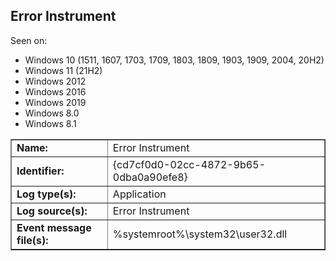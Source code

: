 ## Error Instrument

Seen on:
* Windows 10 (1511, 1607, 1703, 1709, 1803, 1809, 1903, 1909, 2004, 20H2)
* Windows 11 (21H2)
* Windows 2012
* Windows 2016
* Windows 2019
* Windows 8.0
* Windows 8.1

<table border="1" class="docutils">
  <tbody>
    <tr>
      <td><b>Name:</b></td>
      <td>Error Instrument</td>
    </tr>
    <tr>
      <td><b>Identifier:</b></td>
      <td>{cd7cf0d0-02cc-4872-9b65-0dba0a90efe8}</td>
    </tr>
    <tr>
      <td><b>Log type(s):</b></td>
      <td>Application</td>
    </tr>
    <tr>
      <td><b>Log source(s):</b></td>
      <td>Error Instrument</td>
    </tr>
    <tr>
      <td><b>Event message file(s):</b></td>
      <td>%systemroot%\system32\user32.dll</td>
    </tr>
  </tbody>
</table>

&nbsp;

